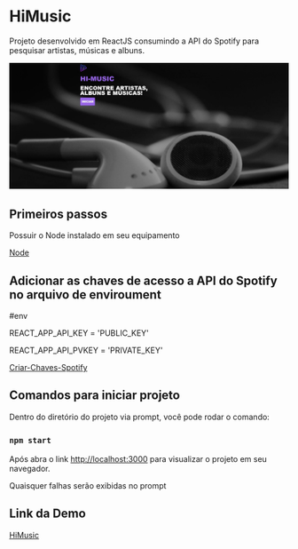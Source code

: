 # HiMusic


Projeto desenvolvido em ReactJS consumindo a API do Spotify para pesquisar artistas, músicas e albuns.


![Capa do Projeto](/public/Capa.JPG)


## Primeiros passos


Possuir o Node instalado em seu equipamento


[Node](https://nodejs.org/en/)


## Adicionar as chaves de acesso a API do Spotify no arquivo de enviroument


#env


REACT_APP_API_KEY = 'PUBLIC_KEY'

REACT_APP_API_PVKEY = 'PRIVATE_KEY'


[Criar-Chaves-Spotify](https://developer.spotify.com/dashboard/login)


## Comandos para iniciar projeto


Dentro do diretório do projeto via prompt, você pode rodar o comando:


### `npm start`

Após abra o link [http://localhost:3000](http://localhost:3000) para visualizar o projeto em seu navegador.

Quaisquer falhas serão exibidas no prompt


## Link da Demo


[HiMusic]()
